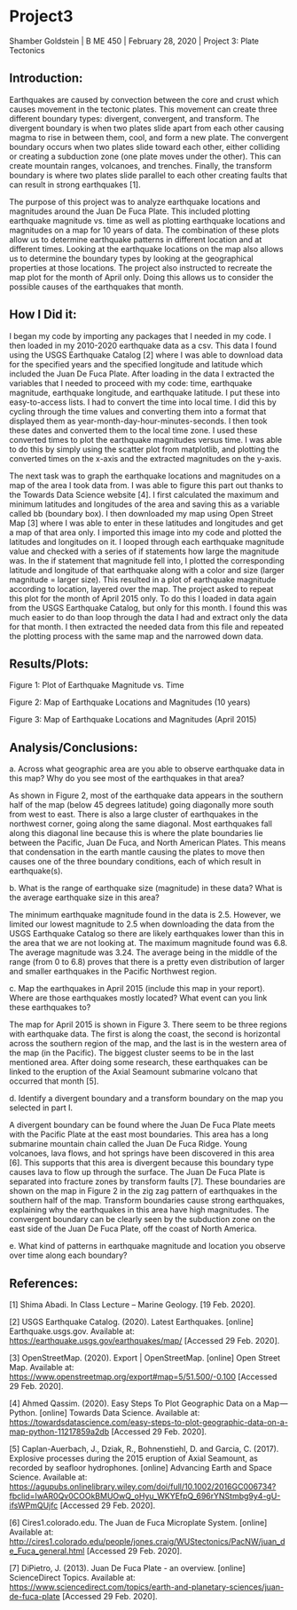 # Project3

Shamber Goldstein | B ME 450 | February 28, 2020 | Project 3: Plate Tectonics

## Introduction:

Earthquakes are caused by convection between the core and crust which causes movement in the tectonic plates. This movement can create three different boundary types: divergent, convergent, and transform. The divergent boundary is when two plates slide apart from each other causing magma to rise in between them, cool, and form a new plate. The convergent boundary occurs when two plates slide toward each other, either colliding or creating a subduction zone (one plate moves under the other). This can create mountain ranges, volcanoes, and trenches. Finally, the transform boundary is where two plates slide parallel to each other creating faults that can result in strong earthquakes [1].

The purpose of this project was to analyze earthquake locations and magnitudes around the Juan De Fuca Plate. This included plotting earthquake magnitude vs. time as well as plotting earthquake locations and magnitudes on a map for 10 years of data. The combination of these plots allow us to determine earthquake patterns in different location and at different times. Looking at the earthquake locations on the map also allows us to determine the boundary types by looking at the geographical properties at those locations. The project also instructed to recreate the map plot for the month of April only. Doing this allows us to consider the possible causes of the earthquakes that month.

## How I Did it:

I began my code by importing any packages that I needed in my code. I then loaded in my 2010-2020 earthquake data as a csv. This data I found using the USGS Earthquake Catalog [2] where I was able to download data for the specified years and the specified longitude and latitude which included the Juan De Fuca Plate. After loading in the data I extracted the variables that I needed to proceed with my code: time, earthquake magnitude, earthquake longitude, and earthquake latitude. I put these into easy-to-access lists. I had to convert the time into local time. I did this by cycling through the time values and converting them into a format that displayed them as year-month-day-hour-minutes-seconds. I then took these dates and converted them to the local time zone. I used these converted times to plot the earthquake magnitudes versus time. I was able to do this by simply using the scatter plot from matplotlib, and plotting the converted times on the x-axis and the extracted magnitudes on the y-axis. 

The next task was to graph the earthquake locations and magnitudes on a map of the area I took data from. I was able to figure this part out thanks to the Towards Data Science website [4]. I first calculated the maximum and minimum latitudes and longitudes of the area and saving this as a variable called bb (boundary box). I then downloaded my map using Open Street Map [3] where I was able to enter in these latitudes and longitudes and get a map of that area only. I imported this image into my code and plotted the latitudes and longitudes on it. I looped through each earthquake magnitude value and checked with a series of if statements how large the magnitude was. In the if statement that magnitude fell into, I plotted the corresponding latitude and longitude of that earthquake along with a color and size (larger magnitude = larger size). This resulted in a plot of earthquake magnitude according to location, layered over the map. The project asked to repeat this plot for the month of April 2015 only. To do this I loaded in data again from the USGS Earthquake Catalog, but only for this month. I found this was much easier to do than loop through the data I had and extract only the data for that month. I then extracted the needed data from this file and repeated the plotting process with the same map and the narrowed down data.

## Results/Plots:

Figure 1: Plot of Earthquake Magnitude vs. Time

Figure 2: Map of Earthquake Locations and Magnitudes (10 years)

Figure 3: Map of Earthquake Locations and Magnitudes (April 2015)

## Analysis/Conclusions:

a. Across what geographic area are you able to observe earthquake data in this map? Why do you see most of the earthquakes in that area? 

As shown in Figure 2, most of the earthquake data appears in the southern half of the map (below 45 degrees latitude) going diagonally more south from west to east. There is also a large cluster of earthquakes in the northwest corner, going along the same diagonal. Most earthquakes fall along this diagonal line because this is where the plate boundaries lie between the Pacific, Juan De Fuca, and North American Plates. This means that condensation in the earth mantle causing the plates to move then causes one of the three boundary conditions, each of which result in earthquake(s).

b. What is the range of earthquake size (magnitude) in these data? What is the average earthquake size in this area?

The minimum earthquake magnitude found in the data is 2.5. However, we limited our lowest magnitude to 2.5 when downloading the data from the USGS Earthquake Catalog so there are likely earthquakes lower than this in the area that we are not looking at. The maximum magnitude found was 6.8. The average magnitude was 3.24. The average being in the middle of the range (from 0 to 6.8) proves that there is a pretty even distribution of larger and smaller earthquakes in the Pacific Northwest region.

c. Map the earthquakes in April 2015 (include this map in your report). Where are those earthquakes mostly located? What event can you link these earthquakes to?  

The map for April 2015 is shown in Figure 3. There seem to be three regions with earthquake data. The first is along the coast, the second is horizontal across the southern region of the map, and the last is in the western area of the map (in the Pacific). The biggest cluster seems to be in the last mentioned area. After doing some research, these earthquakes can be linked to the eruption of the Axial Seamount submarine volcano that occurred that month [5]. 

d. Identify a divergent boundary and a transform boundary on the map you selected in part I.

A divergent boundary can be found where the Juan De Fuca Plate meets with the Pacific Plate at the east most boundaries. This area has a long submarine mountain chain called the Juan De Fuca Ridge. Young volcanoes, lava flows, and hot springs have been discovered in this area [6]. This supports that this area is divergent because this boundary type causes lava to flow up through the surface. The Juan De Fuca Plate is separated into fracture zones by transform faults [7]. These boundaries are shown on the map in Figure 2 in the zig zag pattern of earthquakes in the southern half of the map. Transform boundaries cause strong earthquakes, explaining why the earthquakes in this area have high magnitudes. The convergent boundary can be clearly seen by the subduction zone on the east side of the Juan De Fuca Plate, off the coast of North America.

e. What kind of patterns in earthquake magnitude and location you observe over time along each boundary?



## References:

[1] Shima Abadi. In Class Lecture – Marine Geology. [19 Feb. 2020].
	
[2] USGS Earthquake Catalog. (2020). Latest Earthquakes. [online] Earthquake.usgs.gov. Available at: https://earthquake.usgs.gov/earthquakes/map/  [Accessed 29 Feb. 2020].

[3] OpenStreetMap. (2020). Export | OpenStreetMap. [online] Open Street Map. Available at: https://www.openstreetmap.org/export#map=5/51.500/-0.100 [Accessed 29 Feb. 2020].

[4] Ahmed Qassim. (2020). Easy Steps To Plot Geographic Data on a Map — Python. [online] Towards Data Science. Available at: https://towardsdatascience.com/easy-steps-to-plot-geographic-data-on-a-map-python-11217859a2db [Accessed 29 Feb. 2020].

[5] Caplan-Auerbach, J., Dziak, R., Bohnenstiehl, D. and Garcia, C. (2017). Explosive processes during the 2015 eruption of Axial Seamount, as recorded by seafloor hydrophones. [online] Advancing Earth and Space Science. Available at: https://agupubs.onlinelibrary.wiley.com/doi/full/10.1002/2016GC006734?fbclid=IwAR0Qv0COOkBMUOwQ_oHyu_WKYEfpQ_696rYNStmbg9y4-gU-ifsWPmQUjfc [Accessed 29 Feb. 2020].

[6] Cires1.colorado.edu. The Juan de Fuca Microplate System. [online] Available at: http://cires1.colorado.edu/people/jones.craig/WUStectonics/PacNW/juan_de_Fuca_general.html [Accessed 29 Feb. 2020].

[7]  DiPietro, J. (2013). Juan De Fuca Plate - an overview. [online] ScienceDirect Topics. Available at: https://www.sciencedirect.com/topics/earth-and-planetary-sciences/juan-de-fuca-plate [Accessed 29 Feb. 2020].
